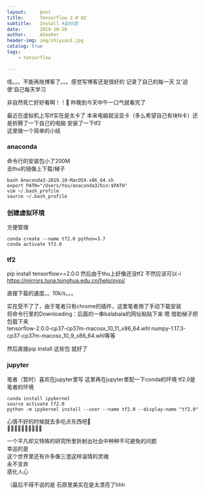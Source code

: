 ```yaml
---
layout:     post
title:      Tensorflow 2.0 02
subtitle:   Install #副标题
date:       2019-10-26
author:     ASeeker
header-img: img/shiyuan1.jpg
catalog: true
tags:
    - tensorflow
    
---
```



哇。。。不能再拖博客了。。。感觉写博客还是很好的 记录了自己的每一天 又‘迫使’自己每天学习   

非自然死亡好好看啊！！🤩 昨晚到今天中午一口气就看完了  

最近在虚拟机上写tf实在是太卡了 本来电脑就没显卡（多么希望自己有块N卡）还是折腾了一下自己的电脑 安装了一下tf2  
这里做一个简单的小结


### anaconda 
命令行的安装包小了200M  
去thu的镜像上下载/梯子

```
bash Anaconda3-2019.10-MacOSX-x86_64.sh  
export PATH="/Users/You/anaconda3/bin:$PATH"  
vim ~/.bash_profile
source ~/.bash_profile
```

### 创建虚拟环境  
方便管理

```
conda create --name tf2.0 python=3.7   
conda activate tf2.0               
```

### tf2
pip install tensorflow==2.0.0
然后由于thu上好像还没tf2 不然应该可以-i https://mirrors.tuna.tsinghua.edu.cn/help/pypi/   

直接下载的速度。。10k/s。。。  

实在受不了了，由于笔者只有chrome的插件，这里笔者用了手动下载安装  
将命令行里的Downloading：后面的一串balabala的网址粘贴下来 嗯 借助梯子把包载下来  
tensorflow-2.0.0-cp37-cp37m-macosx_10_11_x86_64.whl
numpy-1.17.3-cp37-cp37m-macosx_10_9_x86_64.whl等等

然后直接pip install 这些包 就好了  

### jupyter
笔者（暂时）喜欢在jupyter里写 这里再在jupyter里配一下conda的环境
tf2.0是笔者的环境

```
conda install ipykernel    
source activate tf2.0  
python -m ipykernel install --user --name tf2.0 --display-name "tf2.0"
```

心情不好的时候就去多吃点东西吧🤪    
🍗🍔🍟🌭🍖🌮🍩🍦🍪🍭  


一个平凡却又特殊的研究所里折射出社会中种种不可避免的问题  
幸运的是  
这个世界里还有许多像三澄这样温情的灵魂   
永不言弃   
感化人心   

（最后不得不说的是 石原里美实在是太漂亮了hhh